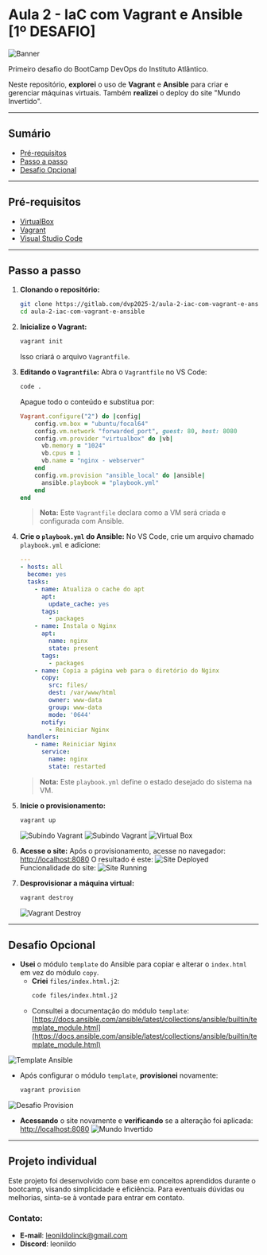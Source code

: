# Aula 2 - IaC com Vagrant e Ansible [1º DESAFIO]
![Banner](https://github.com/leonildolinck/Avanti-DevOps-Desafio-1/blob/main/screenshots/banner.png)

Primeiro desafio do BootCamp DevOps do Instituto Atlântico.

Neste repositório, **explorei** o uso de **Vagrant** e **Ansible** para criar e gerenciar máquinas virtuais. Também **realizei** o deploy do site "Mundo Invertido".

---

## Sumário

-   [Pré-requisitos](#pré-requisitos)
-   [Passo a passo](#passo-a-passo)
-   [Desafio Opcional](#desafio-opcional)
---

## Pré-requisitos

-   [VirtualBox](https://www.virtualbox.org/wiki/Downloads)
-   [Vagrant](https://developer.hashicorp.com/vagrant/downloads?product_intent=vagrant)
-   [Visual Studio Code](https://code.visualstudio.com)

---

## Passo a passo

1.  **Clonando o repositório:**
    ```bash
    git clone https://gitlab.com/dvp2025-2/aula-2-iac-com-vagrant-e-ansible.git
    cd aula-2-iac-com-vagrant-e-ansible
    ```


2.  **Inicialize o Vagrant:**
    ```bash
    vagrant init
    ```
    Isso criará o arquivo `Vagrantfile`.


3.  **Editando o `Vagrantfile`:**
    Abra o `Vagrantfile` no VS Code:
    ```bash
    code .
    ```
    Apague todo o conteúdo e substitua por:
    ```ruby
    Vagrant.configure("2") do |config|
        config.vm.box = "ubuntu/focal64"
        config.vm.network "forwarded_port", guest: 80, host: 8080
        config.vm.provider "virtualbox" do |vb|
          vb.memory = "1024"
          vb.cpus = 1
          vb.name = "nginx - webserver"
        end
        config.vm.provision "ansible_local" do |ansible|
          ansible.playbook = "playbook.yml"
        end
    end
    ```
    > **Nota:** Este `Vagrantfile` declara como a VM será criada e configurada com Ansible.

4.  **Crie o `playbook.yml` do Ansible:**
    No VS Code, crie um arquivo chamado `playbook.yml` e adicione:
    ```yaml
    ---
    - hosts: all
      become: yes
      tasks:
        - name: Atualiza o cache do apt
          apt:
            update_cache: yes
          tags:
            - packages
        - name: Instala o Nginx
          apt:
            name: nginx
            state: present
          tags:
            - packages
        - name: Copia a página web para o diretório do Nginx
          copy:
            src: files/
            dest: /var/www/html
            owner: www-data
            group: www-data
            mode: '0644'
          notify:
            - Reiniciar Nginx
      handlers:
        - name: Reiniciar Nginx
          service:
            name: nginx
            state: restarted
    ```
    > **Nota:** Este `playbook.yml` define o estado desejado do sistema na VM.

5.  **Inicie o provisionamento:**
    ```bash
    vagrant up
    ```
    ![Subindo Vagrant](https://github.com/leonildolinck/Avanti-DevOps-Desafio-1/blob/main/screenshots/vagrant-up.png)
    ![Subindo Vagrant](https://github.com/leonildolinck/Avanti-DevOps-Desafio-1/blob/main/screenshots/vagrant-up2.png)
    ![Virtual Box](https://github.com/leonildolinck/Avanti-DevOps-Desafio-1/blob/main/screenshots/virtualbox.png)

6.  **Acesse o site:**
    Após o provisionamento, acesse no navegador: [http://localhost:8080](http://localhost:8080)
    O resultado é este:
    ![Site Deployed](https://github.com/leonildolinck/Avanti-DevOps-Desafio-1/blob/main/screenshots/site-deployed.png)
    Funcionalidade do site:
    ![Site Running](https://github.com/leonildolinck/Avanti-DevOps-Desafio-1/blob/main/screenshots/site-running.png)

7.  **Desprovisionar a máquina virtual:**
    ```bash
    vagrant destroy
    ```
    ![Vagrant Destroy](https://github.com/leonildolinck/Avanti-DevOps-Desafio-1/blob/main/screenshots/vagrant-destroy.png)

---

## Desafio Opcional

-   **Usei** o módulo `template` do Ansible para copiar e alterar o `index.html` em vez do módulo `copy`.
    -   **Criei** `files/index.html.j2`:
        ```bash
        code files/index.html.j2
        ```
    -   Consultei a documentação do módulo `template`: [https://docs.ansible.com/ansible/latest/collections/ansible/builtin/template_module.html](https://docs.ansible.com/ansible/latest/collections/ansible/builtin/template_module.html)
    
  ![Template Ansible](https://github.com/leonildolinck/Avanti-DevOps-Desafio-1/blob/main/screenshots/template.png)
-   Após configurar o módulo `template`, **provisionei** novamente:
    ```bash
    vagrant provision
    ```
![Desafio Provision](https://github.com/leonildolinck/Avanti-DevOps-Desafio-1/blob/main/screenshots/desafio-provision.png)    
-   **Acessando** o site novamente e **verificando** se a alteração foi aplicada: [http://localhost:8080](http://localhost:8080)
![Mundo Invertido](https://github.com/leonildolinck/Avanti-DevOps-Desafio-1/blob/main/screenshots/desafio.png)

---

## Projeto individual

Este projeto foi desenvolvido com base em conceitos aprendidos durante o bootcamp, visando simplicidade e eficiência. Para eventuais dúvidas ou melhorias, sinta-se à vontade para entrar em contato.

### Contato:
- **E-mail**: leonildolinck@gmail.com 
- **Discord**: leonildo
